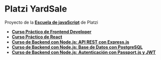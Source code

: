 # Platzi YardSale

Proyecto de la **[Escuela de javaScript](https://platzi.com/escuela-javascript/)** de Platzi

- **[Curso Práctico de Frontend Developer](https://platzi.com/cursos/frontend-developer-practico/)**
- **[Curso Práctico de React](https://platzi.com/cursos/react-practico/)**
- **[Curso de Backend con Node.js: API REST con Express.js](https://platzi.com/cursos/backend-nodejs/)**
- **[Curso de Backend con Node.js: Base de Datos con PostgreSQL](https://platzi.com/cursos/backend-nodejs-postgres/)**
- **[Curso de Backend con Node.js: Autenticación con Passport.js y JWT](https://platzi.com/cursos/passport/)**
